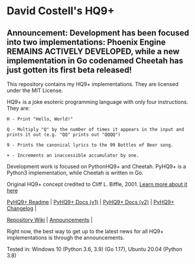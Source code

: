 # David Costell's HQ9+

## Announcement: Development has been focused into two implementations: Phoenix Engine REMAINS ACTIVELY DEVELOPED, while a new implementation in Go codenamed Cheetah has just gotten its first beta released!

This repository contains my HQ9+ implementations. They are licensed under the MIT License.

HQ9+ is a joke esoteric programming language with only four instructions. They are:
```
H - Print "Hello, World!"

Q - Multiply "Q" by the number of times it appears in the input and prints it out (e.g. "QQ" prints out "QQQQ")

9 - Prints the canonical lyrics to the 99 Bottles of Beer song.

+ - Increments an inaccessible accumulator by one.
```
Development work is focused on PythonHQ9+ and Cheetah. PyHQ9+ is a Python3 implementation, while Cheetah is written in Go.

Original HQ9+ concept credited to Cliff L. Biffle, 2001. 
[Learn more about it here](http://cliffle.com/esoterica/hq9plus/)  

[PyHQ9+ Readme](PythonHQ9%2B/pyhq9-readme.md) | [PyHQ9+ Docs (v1)](https://github.com/DontEatThemCookies/HQ9/wiki/Documentation-v1) | [PyHQ9+ Docs (v2)](https://github.com/DontEatThemCookies/HQ9/wiki/Documentation-v2) |
[PyHQ9+ Changelog](https://github.com/DontEatThemCookies/HQ9/wiki/Changelog#changelog) |

[Repository Wiki](https://github.com/DontEatThemCookies/HQ9/wiki) | 
[Announcements](https://github.com/DontEatThemCookies/HQ9/wiki/Announcements) |

Right now, the best way to get up to the latest news for all HQ9+ implementations is through the announcements.

Tested in: Windows 10 (Python 3.6, 3.9) (Go 1.17), Ubuntu 20.04 (Python 3.8)
